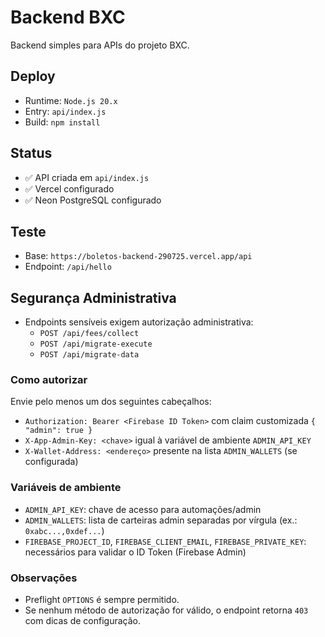 # Backend BXC

Backend simples para APIs do projeto BXC.

## Deploy
- Runtime: `Node.js 20.x`
- Entry: `api/index.js`
- Build: `npm install`

## Status
- ✅ API criada em `api/index.js`
- ✅ Vercel configurado
- ✅ Neon PostgreSQL configurado

## Teste
- Base: `https://boletos-backend-290725.vercel.app/api`
- Endpoint: `/api/hello`

## Segurança Administrativa
- Endpoints sensíveis exigem autorização administrativa:
  - `POST /api/fees/collect`
  - `POST /api/migrate-execute`
  - `POST /api/migrate-data`

### Como autorizar
Envie pelo menos um dos seguintes cabeçalhos:
- `Authorization: Bearer <Firebase ID Token>` com claim customizada `{ "admin": true }`
- `X-App-Admin-Key: <chave>` igual à variável de ambiente `ADMIN_API_KEY`
- `X-Wallet-Address: <endereço>` presente na lista `ADMIN_WALLETS` (se configurada)

### Variáveis de ambiente
- `ADMIN_API_KEY`: chave de acesso para automações/admin
- `ADMIN_WALLETS`: lista de carteiras admin separadas por vírgula (ex.: `0xabc...,0xdef...`)
- `FIREBASE_PROJECT_ID`, `FIREBASE_CLIENT_EMAIL`, `FIREBASE_PRIVATE_KEY`: necessários para validar o ID Token (Firebase Admin)

### Observações
- Preflight `OPTIONS` é sempre permitido.
- Se nenhum método de autorização for válido, o endpoint retorna `403` com dicas de configuração.